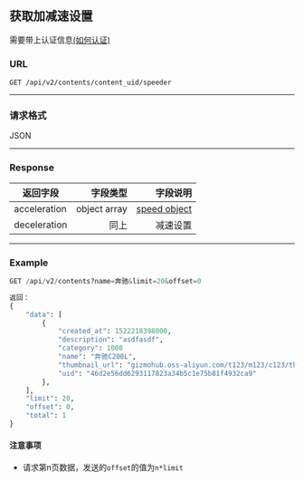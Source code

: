 ## 获取加减速设置
需要带上认证信息[(如何认证)](https://gitlab.com/gizmotech/Doc/wikis/signature)

### URL
`GET /api/v2/contents/content_uid/speeder`

-----

### 请求格式
JSON

-----

### Response
返回字段        | 字段类型 |字段说明 | 
--------------|-----:| ----:|
acceleration   | object array |[speed object](http://git.gizmotech.cn/Gizmo/gizmohub/wikis/structs#speed) |加速设置
deceleration   |同上 |减速设置 |


-----

### Example
```python
GET /api/v2/contents?name=奔驰&limit=20&offset=0

返回：
{
    "data": [
        {
            "created_at": 1522218398000, 
            "description": "asdfasdf", 
            "category": 1008
            "name": "奔驰C200L", 
            "thumbnail_url": "gizmohub.oss-aliyun.com/t123/m123/c123/thumbnails/addm8q4.png", 
            "uid": "46d2e56dd6293117823a34b5c1e75b81f4932ca9"
        }, 
    ], 
    "limit": 20, 
    "offset": 0, 
    "total": 1
}
```

#### 注意事项

- 请求第n页数据，发送的`offset`的值为`n*limit`
